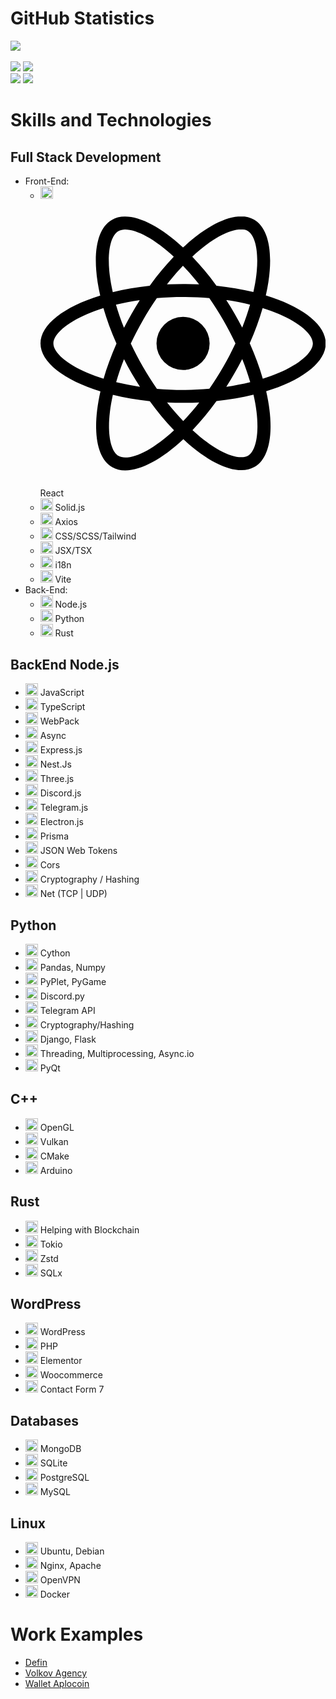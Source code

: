 # GitHub Statistics

[![](https://github-readme-stats.vercel.app/api?username=ArtemkaDev&show_icons=true&theme=radical&count_private=true&hide=issues,stars)](https://github.com/ArtemkaDev?tab=repositories) <br /> <br />
[![](https://github-readme-stats.vercel.app/api/pin?username=ArtemkaDev&repo=UCS&theme=radical)](https://github.com/ArtemkaDev/UCS)
[![](https://github-readme-stats.vercel.app/api/pin?username=ArtemkaDev&repo=RPGame&theme=radical)](https://github.com/ArtemkaDev/RPGame)
<br>
[![](https://github-readme-stats.vercel.app/api/pin?username=ArtemkaDev&repo=HttpRpc&theme=radical)](https://github.com/ArtemkaDev/HttpRpc)
[![](https://github-readme-stats.vercel.app/api/pin?username=AploCoin&repo=PythonTools&theme=radical)](https://github.com/AploCoin/PythonTools)

# Skills and Technologies

## Full Stack Development
- Front-End:
  - <img src="ссылка-на-иконку-react" width="20" height="20"> <svg role="img" viewBox="0 0 24 24" xmlns="http://www.w3.org/2000/svg"><title>React</title><path d="M14.23 12.004a2.236 2.236 0 0 1-2.235 2.236 2.236 2.236 0 0 1-2.236-2.236 2.236 2.236 0 0 1 2.235-2.236 2.236 2.236 0 0 1 2.236 2.236zm2.648-10.69c-1.346 0-3.107.96-4.888 2.622-1.78-1.653-3.542-2.602-4.887-2.602-.41 0-.783.093-1.106.278-1.375.793-1.683 3.264-.973 6.365C1.98 8.917 0 10.42 0 12.004c0 1.59 1.99 3.097 5.043 4.03-.704 3.113-.39 5.588.988 6.38.32.187.69.275 1.102.275 1.345 0 3.107-.96 4.888-2.624 1.78 1.654 3.542 2.603 4.887 2.603.41 0 .783-.09 1.106-.275 1.374-.792 1.683-3.263.973-6.365C22.02 15.096 24 13.59 24 12.004c0-1.59-1.99-3.097-5.043-4.032.704-3.11.39-5.587-.988-6.38-.318-.184-.688-.277-1.092-.278zm-.005 1.09v.006c.225 0 .406.044.558.127.666.382.955 1.835.73 3.704-.054.46-.142.945-.25 1.44-.96-.236-2.006-.417-3.107-.534-.66-.905-1.345-1.727-2.035-2.447 1.592-1.48 3.087-2.292 4.105-2.295zm-9.77.02c1.012 0 2.514.808 4.11 2.28-.686.72-1.37 1.537-2.02 2.442-1.107.117-2.154.298-3.113.538-.112-.49-.195-.964-.254-1.42-.23-1.868.054-3.32.714-3.707.19-.09.4-.127.563-.132zm4.882 3.05c.455.468.91.992 1.36 1.564-.44-.02-.89-.034-1.345-.034-.46 0-.915.01-1.36.034.44-.572.895-1.096 1.345-1.565zM12 8.1c.74 0 1.477.034 2.202.093.406.582.802 1.203 1.183 1.86.372.64.71 1.29 1.018 1.946-.308.655-.646 1.31-1.013 1.95-.38.66-.773 1.288-1.18 1.87-.728.063-1.466.098-2.21.098-.74 0-1.477-.035-2.202-.093-.406-.582-.802-1.204-1.183-1.86-.372-.64-.71-1.29-1.018-1.946.303-.657.646-1.313 1.013-1.954.38-.66.773-1.286 1.18-1.868.728-.064 1.466-.098 2.21-.098zm-3.635.254c-.24.377-.48.763-.704 1.16-.225.39-.435.782-.635 1.174-.265-.656-.49-1.31-.676-1.947.64-.15 1.315-.283 2.015-.386zm7.26 0c.695.103 1.365.23 2.006.387-.18.632-.405 1.282-.66 1.933-.2-.39-.41-.783-.64-1.174-.225-.392-.465-.774-.705-1.146zm3.063.675c.484.15.944.317 1.375.498 1.732.74 2.852 1.708 2.852 2.476-.005.768-1.125 1.74-2.857 2.475-.42.18-.88.342-1.355.493-.28-.958-.646-1.956-1.1-2.98.45-1.017.81-2.01 1.085-2.964zm-13.395.004c.278.96.645 1.957 1.1 2.98-.45 1.017-.812 2.01-1.086 2.964-.484-.15-.944-.318-1.37-.5-1.732-.737-2.852-1.706-2.852-2.474 0-.768 1.12-1.742 2.852-2.476.42-.18.88-.342 1.356-.494zm11.678 4.28c.265.657.49 1.312.676 1.948-.64.157-1.316.29-2.016.39.24-.375.48-.762.705-1.158.225-.39.435-.788.636-1.18zm-9.945.02c.2.392.41.783.64 1.175.23.39.465.772.705 1.143-.695-.102-1.365-.23-2.006-.386.18-.63.406-1.282.66-1.933zM17.92 16.32c.112.493.2.968.254 1.423.23 1.868-.054 3.32-.714 3.708-.147.09-.338.128-.563.128-1.012 0-2.514-.807-4.11-2.28.686-.72 1.37-1.536 2.02-2.44 1.107-.118 2.154-.3 3.113-.54zm-11.83.01c.96.234 2.006.415 3.107.532.66.905 1.345 1.727 2.035 2.446-1.595 1.483-3.092 2.295-4.11 2.295-.22-.005-.406-.05-.553-.132-.666-.38-.955-1.834-.73-3.703.054-.46.142-.944.25-1.438zm4.56.64c.44.02.89.034 1.345.034.46 0 .915-.01 1.36-.034-.44.572-.895 1.095-1.345 1.565-.455-.47-.91-.993-1.36-1.565z"/></svg> React  
  - <img src="ссылка-на-иконку-solidjs" width="20" height="20"> Solid.js
  - <img src="ссылка-на-иконку-axios" width="20" height="20"> Axios
  - <img src="ссылка-на-иконку-css" width="20" height="20"> CSS/SCSS/Tailwind
  - <img src="ссылка-на-иконку-jsx" width="20" height="20"> JSX/TSX
  - <img src="ссылка-на-иконку-i18n" width="20" height="20"> i18n
  - <img src="ссылка-на-иконку-vite" width="20" height="20"> Vite
- Back-End:
  - <img src="ссылка-на-иконку-nodejs" width="20" height="20"> Node.js
  - <img src="ссылка-на-иконку-python" width="20" height="20"> Python
  - <img src="ссылка-на-иконку-rust" width="20" height="20"> Rust

## BackEnd Node.js
- <img src="https://github.com/ArtemkaDev/ArtemkaDev/assets/87724011/14302163-8d7c-4e1d-bbdc-a2767520372b" width="20" height="20"> JavaScript
- <img src="https://github.com/ArtemkaDev/ArtemkaDev/assets/87724011/898bd7d1-18d8-49e4-96bf-7d937098f8bc" width="20" height="20"> TypeScript
- <img src="https://github.com/ArtemkaDev/ArtemkaDev/assets/87724011/bc7d4796-ecdb-4b49-b97a-84cd865fdd87" width="20" height="20"> WebPack
- <img src="https://github.com/ArtemkaDev/ArtemkaDev/assets/87724011/fc5bcc3f-8334-443b-87a6-5ac05dfbcf7c" width="20" height="20"> Async
- <img src="https://github.com/ArtemkaDev/ArtemkaDev/assets/87724011/603288f9-fe6f-423c-839f-eb8ec4cdb8d7" width="20" height="20"> Express.js
- <img src="https://github.com/ArtemkaDev/ArtemkaDev/assets/87724011/1519384d-de65-4d7f-8327-fca9d084914f" width="20" height="20"> Nest.Js
- <img src="https://github.com/ArtemkaDev/ArtemkaDev/assets/87724011/4b770848-9178-4670-9a74-1f0da64dd397" width="20" height="20"> Three.js
- <img src="https://github.com/ArtemkaDev/ArtemkaDev/assets/87724011/7ab0a145-e6de-45c0-813a-d9b87f2ab830" width="20" height="20"> Discord.js
- <img src="https://github.com/ArtemkaDev/ArtemkaDev/assets/87724011/d3cfdc29-14db-4a05-86f5-1563f9313871" width="20" height="20"> Telegram.js
- <img src="https://github.com/ArtemkaDev/ArtemkaDev/assets/87724011/5a4f3be4-252e-4f73-81c0-e33776eb86e2" width="20" height="20"> Electron.js
- <img src="" width="20" height="20"> Prisma
- <img src="" width="20" height="20"> JSON Web Tokens
- <img src="" width="20" height="20"> Cors
- <img src="https://github.com/ArtemkaDev/ArtemkaDev/assets/87724011/792e0af6-29a3-465d-a2f5-e13fcba8d484" width="20" height="20"> Cryptography / Hashing
- <img src="https://github.com/ArtemkaDev/ArtemkaDev/assets/87724011/d512f3b6-ce6b-432f-8d1c-86b56c720ec9" width="20" height="20"> Net (TCP | UDP)

## Python
- <img src="https://github.com/ArtemkaDev/ArtemkaDev/assets/87724011/18b6a749-ca89-4896-8774-9c7556a13bd0" width="20" height="20"> Cython
- <img src="https://github.com/ArtemkaDev/ArtemkaDev/assets/87724011/87f28f2f-0294-40a4-9a59-f8248bf2a572" width="20" height="20"> Pandas, Numpy
- <img src="https://github.com/ArtemkaDev/ArtemkaDev/assets/87724011/75091f4a-167d-4387-a4a7-e467b9a4bb9e" width="20" height="20"> PyPlet, PyGame
- <img src="" width="20" height="20"> Discord.py
- <img src="" width="20" height="20"> Telegram API
- <img src="" width="20" height="20"> Cryptography/Hashing
- <img src="" width="20" height="20"> Django, Flask
- <img src="" width="20" height="20"> Threading, Multiprocessing, Async.io
- <img src="" width="20" height="20"> PyQt

## C++
- <img src="ссылка-на-иконку-opengl" width="20" height="20"> OpenGL
- <img src="ссылка-на-иконку-vulkan" width="20" height="20"> Vulkan
- <img src="ссылка-на-иконку-cmake" width="20" height="20"> CMake
- <img src="ссылка-на-иконку-arduino" width="20" height="20"> Arduino

## Rust
- <img src="ссылка-на-иконку-rust" width="20" height="20"> Helping with Blockchain
- <img src="" width="20" height="20"> Tokio
- <img src="" width="20" height="20"> Zstd
- <img src="" width="20" height="20"> SQLx

## WordPress
- <img src="" width="20" height="20"> WordPress
- <img src="" width="20" height="20"> PHP
- <img src="" width="20" height="20"> Elementor
- <img src="" width="20" height="20"> Woocommerce
- <img src="" width="20" height="20"> Contact Form 7

## Databases
- <img src="" width="20" height="20"> MongoDB
- <img src="" width="20" height="20"> SQLite
- <img src="" width="20" height="20"> PostgreSQL
- <img src="" width="20" height="20"> MySQL

## Linux
- <img src="" width="20" height="20"> Ubuntu, Debian
- <img src="" width="20" height="20"> Nginx, Apache
- <img src="ссылка-на-иконку-openvpn" width="20" height="20"> OpenVPN
- <img src="ссылка-на-иконку-docker" width="20" height="20"> Docker

# Work Examples
- [Defin](https://defin.com.ua)
- [Volkov Agency](https://volkov-agency.com.ua)
- [Wallet Aplocoin](https://wallet.aplocoin.com/)
